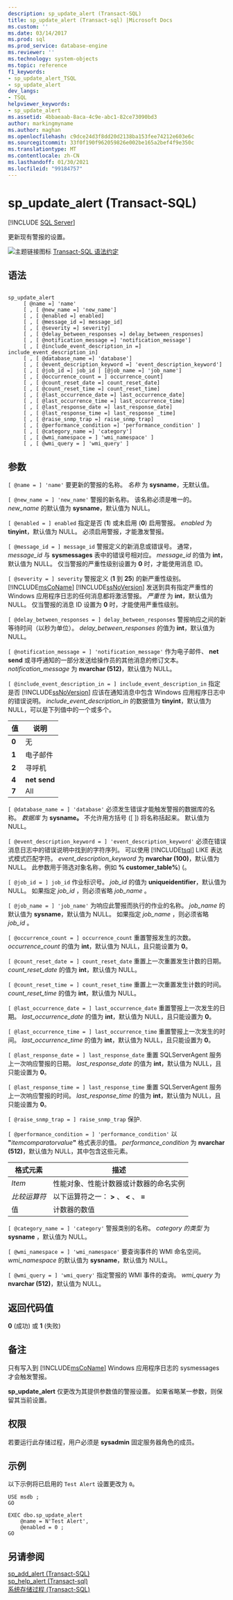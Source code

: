 ```yaml
---
description: sp_update_alert (Transact-SQL)
title: sp_update_alert (Transact-sql) |Microsoft Docs
ms.custom: ''
ms.date: 03/14/2017
ms.prod: sql
ms.prod_service: database-engine
ms.reviewer: ''
ms.technology: system-objects
ms.topic: reference
f1_keywords:
- sp_update_alert_TSQL
- sp_update_alert
dev_langs:
- TSQL
helpviewer_keywords:
- sp_update_alert
ms.assetid: 4bbaeaab-8aca-4c9e-abc1-82ce73090bd3
author: markingmyname
ms.author: maghan
ms.openlocfilehash: c9dce24d3f8dd20d2138ba153fee74212e603e6c
ms.sourcegitcommit: 33f0f190f962059826e002be165a2bef4f9e350c
ms.translationtype: MT
ms.contentlocale: zh-CN
ms.lasthandoff: 01/30/2021
ms.locfileid: "99184757"
---
```

# <a name="sp_update_alert-transact-sql"></a>sp_update_alert (Transact-SQL)
[!INCLUDE [SQL Server](../../includes/applies-to-version/sqlserver.md)]

  更新现有警报的设置。  
  
 ![主题链接图标](../../database-engine/configure-windows/media/topic-link.gif "“主题链接”图标") [Transact-SQL 语法约定](../../t-sql/language-elements/transact-sql-syntax-conventions-transact-sql.md)  
  
## <a name="syntax"></a>语法  
  
```  
  
sp_update_alert   
     [ @name =] 'name'   
     [ , [ @new_name =] 'new_name']   
     [ , [ @enabled =] enabled]   
     [ , [ @message_id =] message_id]   
     [ , [ @severity =] severity]   
     [ , [ @delay_between_responses =] delay_between_responses]   
     [ , [ @notification_message =] 'notification_message']   
     [ , [ @include_event_description_in =] include_event_description_in]   
     [ , [ @database_name =] 'database']   
     [ , [ @event_description_keyword =] 'event_description_keyword']   
     [ , [ @job_id =] job_id | [@job_name =] 'job_name']   
     [ , [ @occurrence_count = ] occurrence_count]   
     [ , [ @count_reset_date =] count_reset_date]   
     [ , [ @count_reset_time =] count_reset_time]   
     [ , [ @last_occurrence_date =] last_occurrence_date]   
     [ , [ @last_occurrence_time =] last_occurrence_time]   
     [ , [ @last_response_date =] last_response_date]   
     [ , [ @last_response_time =] last_response _time]  
     [ , [ @raise_snmp_trap =] raise_snmp_trap]  
     [ , [ @performance_condition =] 'performance_condition' ]   
     [ , [ @category_name =] 'category']  
     [ , [ @wmi_namespace = ] 'wmi_namespace' ]  
     [ , [ @wmi_query = ] 'wmi_query' ]  
```  
  
## <a name="arguments"></a>参数  
`[ @name = ] 'name'` 要更新的警报的名称。 *名称* 为 **sysname**，无默认值。  
  
`[ @new_name = ] 'new_name'` 警报的新名称。 该名称必须是唯一的。 *new_name* 的默认值为 **sysname**，默认值为 NULL。  
  
`[ @enabled = ] enabled` 指定是否 (**1**) 或未启用 (**0**) 启用警报。 *enabled* 为 **tinyint**，默认值为 NULL。 必须启用警报，才能激发警报。  
  
`[ @message_id = ] message_id` 警报定义的新消息或错误号。 通常， *message_id* 与 **sysmessages** 表中的错误号相对应。 *message_id* 的值为 **int**，默认值为 NULL。 仅当警报的严重性级别设置为 **0** 时，才能使用消息 ID。  
  
`[ @severity = ] severity` 警报定义 (**1** 到 **25**) 的新严重性级别。 [!INCLUDE[msCoName](../../includes/msconame-md.md)] [!INCLUDE[ssNoVersion](../../includes/ssnoversion-md.md)] 发送到具有指定严重性的 Windows 应用程序日志的任何消息都将激活警报。 *严重性* 为 **int**，默认值为 NULL。 仅当警报的消息 ID 设置为 **0** 时，才能使用严重性级别。  
  
`[ @delay_between_responses = ] delay_between_responses` 警报响应之间的新等待时间（以秒为单位）。 *delay_between_responses* 的值为 **int**，默认值为 NULL。  
  
`[ @notification_message = ] 'notification_message'` 作为电子邮件、 **net send** 或寻呼通知的一部分发送给操作员的其他消息的修订文本。 *notification_message* 为 **nvarchar (512)**，默认值为 NULL。  
  
`[ @include_event_description_in = ] include_event_description_in` 指定是否 [!INCLUDE[ssNoVersion](../../includes/ssnoversion-md.md)] 应该在通知消息中包含 Windows 应用程序日志中的错误说明。 *include_event_description_in* 的数据值为 **tinyint**，默认值为 NULL，可以是下列值中的一个或多个。  
  
|值|说明|  
|-----------|-----------------|  
|**0**|无|  
|**1**|电子邮件|  
|**2**|寻呼机|  
|**4**|**net send**|  
|**7**|All|  
  
`[ @database_name = ] 'database'` 必须发生错误才能触发警报的数据库的名称。 *数据库* 为 **sysname。** 不允许用方括号 ([ ]) 将名称括起来。 默认值为 NULL。  
  
`[ @event_description_keyword = ] 'event_description_keyword'` 必须在错误消息日志中的错误说明中找到的字符序列。 可以使用 [!INCLUDE[tsql](../../includes/tsql-md.md)] LIKE 表达式模式匹配字符。 *event_description_keyword* 为 **nvarchar (100)**，默认值为 NULL。 此参数用于筛选对象名称，例如 **% customer_table%**)  (。  
  
`[ @job_id = ] job_id` 作业标识号。 *job_id* 的值为 **uniqueidentifier**，默认值为 NULL。 如果指定 *job_id* ，则必须省略 *job_name* 。  
  
`[ @job_name = ] 'job_name'` 为响应此警报而执行的作业的名称。 *job_name* 的默认值为 **sysname**，默认值为 NULL。 如果指定 *job_name* ，则必须省略 *job_id* 。  
  
`[ @occurrence_count = ] occurrence_count` 重置警报发生的次数。 *occurrence_count* 的值为 **int**，默认值为 NULL，且只能设置为 **0**。  
  
`[ @count_reset_date = ] count_reset_date` 重置上一次重置发生计数的日期。 *count_reset_date* 的值为 **int**，默认值为 NULL。  
  
`[ @count_reset_time = ] count_reset_time` 重置上一次重置发生计数的时间。 *count_reset_time* 的值为 **int**，默认值为 NULL。  
  
`[ @last_occurrence_date = ] last_occurrence_date` 重置警报上一次发生的日期。 *last_occurrence_date* 的值为 **int**，默认值为 NULL，且只能设置为 **0**。  
  
`[ @last_occurrence_time = ] last_occurrence_time` 重置警报上一次发生的时间。 *last_occurrence_time* 的值为 **int**，默认值为 NULL，且只能设置为 **0**。  
  
`[ @last_response_date = ] last_response_date` 重置 SQLServerAgent 服务上一次响应警报的日期。 *last_response_date* 的值为 **int**，默认值为 NULL，且只能设置为 **0**。  
  
`[ @last_response_time = ] last_response_time` 重置 SQLServerAgent 服务上一次响应警报的时间。 *last_response_time* 的值为 **int**，默认值为 NULL，且只能设置为 **0**。  
  
`[ @raise_snmp_trap = ] raise_snmp_trap` 保护.  
  
`[ @performance_condition = ] 'performance_condition'` 以 **"**_itemcomparatorvalue_**"** 格式表示的值。 *performance_condition* 为 **nvarchar (512)**，默认值为 NULL，其中包含这些元素。  
  
|格式元素|描述|  
|--------------------|-----------------|  
|*Item*|性能对象、性能计数器或计数器的命名实例|  
|*比较运算符*|以下运算符之一： **>** 、 **<** 、 **=**|  
|值|计数器的数值|  
  
`[ @category_name = ] 'category'` 警报类别的名称。 *category 的类型* 为 **sysname** ，默认值为 NULL。  
  
`[ @wmi_namespace = ] 'wmi_namespace'` 要查询事件的 WMI 命名空间。 *wmi_namespace* 的默认值为 **sysname**，默认值为 NULL。  
  
`[ @wmi_query = ] 'wmi_query'` 指定警报的 WMI 事件的查询。 *wmi_query* 为 **nvarchar (512)**，默认值为 NULL。  
  
## <a name="return-code-values"></a>返回代码值  
 **0** (成功) 或 **1** (失败)   
  
## <a name="remarks"></a>备注  
 只有写入到 [!INCLUDE[msCoName](../../includes/msconame-md.md)] Windows 应用程序日志的 sysmessages 才会触发警报。  
  
 **sp_update_alert** 仅更改为其提供参数值的警报设置。 如果省略某一参数，则保留其当前设置。  
  
## <a name="permissions"></a>权限  
 若要运行此存储过程，用户必须是 **sysadmin** 固定服务器角色的成员。  
  
## <a name="examples"></a>示例  
 以下示例将已启用的 `Test Alert` 设置更改为 `0`。  
  
```  
USE msdb ;  
GO  
  
EXEC dbo.sp_update_alert  
    @name = N'Test Alert',  
    @enabled = 0 ;  
GO  
```  
  
## <a name="see-also"></a>另请参阅  
 [sp_add_alert (Transact-SQL)](../../relational-databases/system-stored-procedures/sp-add-alert-transact-sql.md)   
 [sp_help_alert &#40;Transact-sql&#41;](../../relational-databases/system-stored-procedures/sp-help-alert-transact-sql.md)   
 [系统存储过程 (Transact-SQL)](../../relational-databases/system-stored-procedures/system-stored-procedures-transact-sql.md)  
  
  
